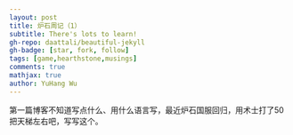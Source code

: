 ```yaml
---
layout: post
title: 炉石周记（1）
subtitle: There's lots to learn!
gh-repo: daattali/beautiful-jekyll
gh-badge: [star, fork, follow]
tags: [game,hearthstone,musings]
comments: true
mathjax: true
author: YuHang Wu
---
```


第一篇博客不知道写点什么、用什么语言写，最近炉石国服回归，用术士打了50把天梯左右吧，写写这个。

